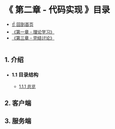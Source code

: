 # 《 第二章 - 代码实现 》目录

- [☝ 回到首页](https://github.com/Lvsi-China/Sherk/raw/master/README.md)
- [《第一章 - 理论学习》](https://github.com/Lvsi-China/Sherk/raw/master/docs/README.section1.index.md)
- [《第三章 - 完结讨论》](https://github.com/Lvsi-China/Sherk/raw/master/docs/README.section3.index.md)
<br><br>

## 1. 介绍

- ### 1.1 目录结构

    - [1.1.1 总览](#https://github.com/Lvsi-China/Sherk/raw/master/docs/README.section2.content.md#article)

## 2. 客户端

## 3. 服务端

<br/>
